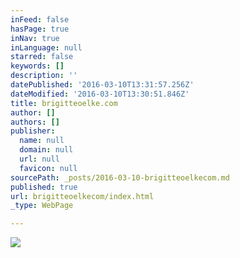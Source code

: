 ```yaml
---
inFeed: false
hasPage: true
inNav: true
inLanguage: null
starred: false
keywords: []
description: ''
datePublished: '2016-03-10T13:31:57.256Z'
dateModified: '2016-03-10T13:30:51.846Z'
title: brigitteoelke.com
author: []
authors: []
publisher:
  name: null
  domain: null
  url: null
  favicon: null
sourcePath: _posts/2016-03-10-brigitteoelkecom.md
published: true
url: brigitteoelkecom/index.html
_type: WebPage

---
```

![](https://the-grid-user-content.s3-us-west-2.amazonaws.com/ced87d25-a1ed-4596-abfb-7c214a01ed8b.png)